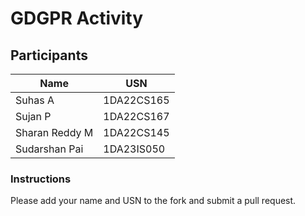 # GDGPR Activity

## Participants

| Name   | USN        |
|--------|------------|
| Suhas A| 1DA22CS165 |
| Sujan P| 1DA22CS167 |
| Sharan Reddy M| 1DA22CS145|
| Sudarshan Pai| 1DA23IS050|

### Instructions
Please add your name and USN to the fork and submit a pull request.

